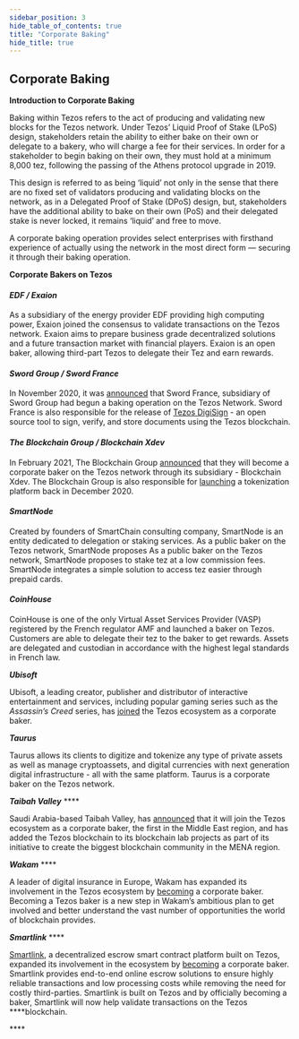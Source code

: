 ```yaml
---
sidebar_position: 3
hide_table_of_contents: true
title: "Corporate Baking"
hide_title: true
---
```


## Corporate Baking

**Introduction to Corporate Baking**

Baking within Tezos refers to the act of producing and validating new blocks for the Tezos network. Under Tezos’ Liquid Proof of Stake \(LPoS\) design, stakeholders retain the ability to either bake on their own or delegate to a bakery, who will charge a fee for their services. In order for a stakeholder to begin baking on their own, they must hold at a minimum 8,000 tez, following the passing of the Athens protocol upgrade in 2019.

This design is referred to as being ‘liquid’ not only in the sense that there are no fixed set of validators producing and validating blocks on the network, as in a Delegated Proof of Stake \(DPoS\) design, but, stakeholders have the additional ability to bake on their own \(PoS\) and their delegated stake is never locked, it remains ‘liquid’ and free to move.

A corporate baking operation provides select enterprises with firsthand experience of actually using the network in the most direct form — securing it through their baking operation. 

**Corporate Bakers on Tezos**

#### _EDF / Exaion_

As a subsidiary of the energy provider EDF providing high computing power, Exaion joined the consensus to validate transactions on the Tezos network. Exaion aims to prepare business grade decentralized solutions and a future transaction market with financial players. Exaion is an open baker, allowing third-part Tezos to delegate their Tez and earn rewards.

#### _Sword Group / Sword France_

In November 2020, it was [announced](https://www.sword-group.com/en/news/sword-france-becomes-a-tezos-baker/) that Sword France, subsidiary of Sword Group had begun a baking operation on the Tezos Network. Sword France is also responsible for the release of [Tezos DigiSign](https://gitlab.com/sword-france/tezos-digisign) - an open source tool to sign, verify, and store documents using the Tezos blockchain.

#### _The Blockchain Group / Blockchain Xdev_

In February 2021, The Blockchain Group [announced](https://nomadic-labs.com/download/PR-TBG-Baker.pdf) that they will become a corporate baker on the Tezos network through its subsidiary - Blockchain Xdev. The Blockchain Group is also responsible for [launching](https://www.theblockchain-group.com/wp-content/uploads/2020/12/Blockchain-Group-Plateforme-Tokenization.pdf) a tokenization platform back in December 2020.

#### _SmartNode_

Created by founders of SmartChain consulting company, SmartNode is an entity dedicated to delegation or staking services. As a public baker on the Tezos network, SmartNode proposes As a public baker on the Tezos network, SmartNode proposes to stake tez at a low commission fees. SmartNode integrates a simple solution to access tez easier through prepaid cards.

#### _CoinHouse_

CoinHouse is one of the only Virtual Asset Services Provider \(VASP\) registered by the French regulator AMF and launched a baker on Tezos. Customers are able to delegate their tez to the baker to get rewards. Assets are delegated and custodian in accordance with the highest legal standards in French law.

_**Ubisoft**_

Ubisoft, a leading creator, publisher and distributor of interactive entertainment and services, including popular gaming series such as the _Assassin’s Creed_ series, has [joined](https://twitter.com/Ubisoft/status/1384451272992976898?s=20) the Tezos ecosystem as a corporate baker.

_**Taurus**_

Taurus allows its clients to digitize and tokenize any type of private assets as well as manage cryptoassets, and digital currencies with next generation digital infrastructure - all with the same platform. Taurus is a corporate baker on the Tezos network. 

_**Taibah Valley**_ ****

Saudi Arabia-based Taibah Valley, has [announced](https://futuretechmag.com/saudis-taibah-valley-becomes-first-middle-east-corporate-baker-on-the-tezos-ecosystem/) that it will join the Tezos ecosystem as a corporate baker, the first in the Middle East region, and has added the Tezos blockchain to its blockchain lab projects as part of its initiative to create the biggest blockchain community in the MENA region.

_**Wakam**_ ****

A leader of digital insurance in Europe, Wakam has expanded its involvement in the Tezos ecosystem by [becoming](https://www.wakam.com/en/wakam-joins-the-tezos-ecosystem-as-corporate-baker/) a corporate baker. Becoming a Tezos baker is a new step in Wakam’s ambitious plan to get involved and better understand the vast number of opportunities the world of blockchain provides.

_**Smartlink**_ ****

[Smartlink](https://www.smartlink.so/), a decentralized escrow smart contract platform built on Tezos, expanded its involvement in the ecosystem by [becoming](https://www.nomadic-labs.com/news/smartlink-corporate-baker/) a corporate baker. Smartlink provides end-to-end online escrow solutions to ensure highly reliable transactions and low processing costs while removing the need for costly third-parties. Smartlink is built on Tezos and by officially becoming a baker, Smartlink will now help validate transactions on the Tezos ****blockchain.

\*\*\*\*

